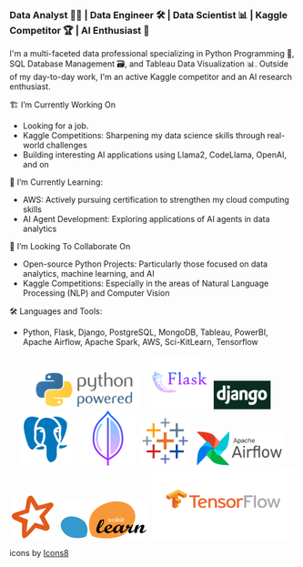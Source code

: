 ### Data Analyst 👨‍💻 | Data Engineer 🛠️ | Data Scientist 📊 | Kaggle Competitor 🏆 | AI Enthusiast 🤖
I'm a multi-faceted data professional specializing in Python Programming 🐍, SQL Database Management 🗃️, and Tableau Data Visualization 📊. Outside of my day-to-day work, I'm an active Kaggle competitor and an AI research enthusiast.

🏗 I’m Currently Working On
- Looking for a job. 
- Kaggle Competitions: Sharpening my data science skills through real-world challenges
- Building interesting AI applications using Llama2, CodeLlama, OpenAI, and on

🌱 I’m Currently Learning:
- AWS: Actively pursuing certification to strengthen my cloud computing skills
- AI Agent Development: Exploring applications of AI agents in data analytics

👯 I’m Looking To Collaborate On
- Open-source Python Projects: Particularly those focused on data analytics, machine learning, and AI
- Kaggle Competitions: Especially in the areas of Natural Language Processing (NLP) and Computer Vision

🛠️ Languages and Tools:
- Python, Flask, Django, PostgreSQL, MongoDB, Tableau, PowerBI, Apache Airflow, Apache Spark, AWS, Sci-KitLearn, Tensorflow 

<div align="center">
  <img src="./assets/python-powered-w-200x80.png" alt="Python" width="190" height="70">&nbsp;&nbsp;&nbsp;&nbsp;&nbsp;
  <img src="./assets/icons8-flask-96.png" alt="Flask">&nbsp;&nbsp;
  <img src="./assets/django.png" alt="Python Django" width="100" height="50">&nbsp;&nbsp;
  <img src="./assets/icons8-postgresql-96.png" alt="Postgres">&nbsp;&nbsp;
  <img src="./assets/icons8-mongo-db-96.png" alt="MongoDB">&nbsp;&nbsp;
  <img src="./assets/icons8-tableau-software-96.png" alt="Tableau" width="85" height="85">&nbsp;&nbsp;
  <img src="./assets/resized_airflow-1.png" alt="Apache Airflow" width="150" height="60">&nbsp;&nbsp;
  <img src="./assets/spark_icon.png" alt="Apache Spark" width="75" height="75">&nbsp;&nbsp;
  <img src="./assets/Scikit_learn.png" alt="Scikit-Learn" width="150" height="65">&nbsp;&nbsp;
  <img src="./assets/tf_icon.png" alt="Tensorflow" width="250" height="125">
</div>




<a target="_blank" href="https://icons8.com/icon/Rc0Xn5AtE8kX/python"></a> icons by <a target="_blank" href="https://icons8.com">Icons8</a>



